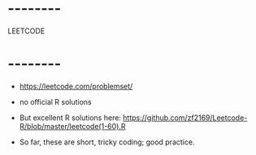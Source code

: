 # --------
LEETCODE
# --------

*   https://leetcode.com/problemset/

*   no official R solutions
*   But excellent R solutions here: https://github.com/zf2169/Leetcode-R/blob/master/leetcode(1-60).R
*   So far, these are short, tricky coding;  good practice.

